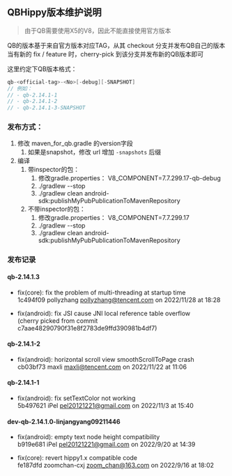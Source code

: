 ## QBHippy版本维护说明

> 由于QB需要使用X5的V8，因此不能直接使用官方版本

QB的版本基于来自官方版本对应TAG，从其 checkout 分支并发布QB自己的版本
当有新的 fix / feature 时，cherry-pick 到该分支并发布新的QB版本即可

这里约定下QB版本格式：
```java
qb-<official-tag>-<No>[-debug][-SNAPSHOT]
// 例如：
// - qb-2.14.1-1
// - qb-2.14.1-2
// - qb-2.14.1-3-SNAPSHOT
```

### 发布方式：
1. 修改 maven_for_qb.gradle 的version字段
    1. 如果是snapshot，修改 url 增加 `-snapshots` 后缀
1. 编译
    1. 带inspector的包：
        1. 修改gradle.properties： V8_COMPONENT=7.7.299.17-qb-debug
        1. ./gradlew --stop
        1. ./gradlew clean android-sdk:publishMyPubPublicationToMavenRepository
    1. 不带inspector的包：
        1. 修改gradle.properties： V8_COMPONENT=7.7.299.17
        1. ./gradlew --stop
        1. ./gradlew clean android-sdk:publishMyPubPublicationToMavenRepository
        
### 发布记录

#### qb-2.14.1.3

- fix(core): fix the problem of multi-threading at startup time  
1c494f09 pollyzhang <pollyzhang@tencent.com> on 2022/11/28 at 18:28

- fix(android): fix JSI cause JNI local reference table overflow  
(cherry picked from commit c7aae48290790f31e8f2783de9ffd390981b4df7)

#### qb-2.14.1-2

- fix(android): horizontal scroll view smoothScrollToPage crash  
cb03bf73 maxli <maxli@tencent.com> on 2022/11/22 at 11:06

#### qb-2.14.1-1

- fix(android): fix setTextColor not working  
5b497621 iPel <pel20121221@gmail.com> on 2022/11/3 at 15:40

#### dev-qb-2.14.1.0-linjangyang09211446

- fix(android): empty text node height compatibility  
b919e681 iPel <pel20121221@gmail.com> on 2022/9/20 at 14:39

- fix(core): revert hippy1.x compatible code  
fe187dfd zoomchan-cxj <zoom_chan@163.com> on 2022/9/16 at 18:02
